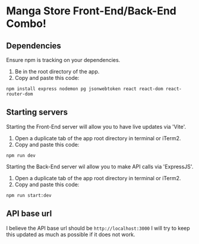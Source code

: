 
# Manga Store Front-End/Back-End Combo!

## Dependencies

Ensure npm is tracking on your dependencies.
1. Be in the root directory of the app.
2. Copy and paste this code:

```console
npm install express nodemon pg jsonwebtoken react react-dom react-router-dom
```


## Starting servers

Starting the Front-End server will allow you to have live updates via 'Vite'.
1. Open a duplicate tab of the app root directory in terminal or iTerm2.
2. Copy and paste this code:

```console
npm run dev
```


Starting the Back-End server wil allow you to make API calls via 'ExpressJS'.
1. Open a duplicate tab of the app root directory in terminal or iTerm2.
2. Copy and paste this code:

```console
npm run start:dev
```


## API base url

I believe the API base url should be
```http://localhost:3000```
I will try to keep this updated as much as possible if it does not work.